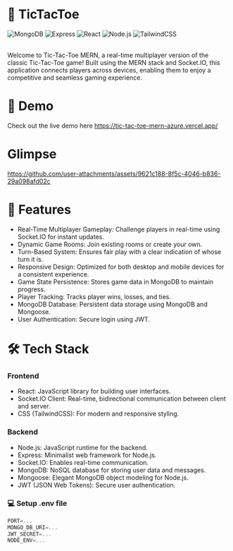 # 📱 TicTacToe

![MongoDB](https://img.shields.io/badge/MongoDB-47A248?style=for-the-badge&logo=mongodb&logoColor=white)
![Express](https://img.shields.io/badge/Express.js-404D59?style=for-the-badge&logo=express&logoColor=white)
![React](https://img.shields.io/badge/React-20232A?style=for-the-badge&logo=react&logoColor=61DAFB)
![Node.js](https://img.shields.io/badge/Node.js-339933?style=for-the-badge&logo=nodedotjs&logoColor=white)
![TailwindCSS](https://img.shields.io/badge/TailwindCSS-06B6D4?style=for-the-badge&logo=tailwindcss&logoColor=white)

<br/>
Welcome to Tic-Tac-Toe MERN, a real-time multiplayer version of the classic Tic-Tac-Toe game! Built using the MERN stack and Socket.IO, this application connects players across devices, enabling them to enjoy a competitive and seamless gaming experience.

# 🚀 Demo
Check out the live demo here  https://tic-tac-toe-mern-azure.vercel.app/

# Glimpse
https://github.com/user-attachments/assets/9621c188-8f5c-4046-b836-29a098afd02c





# 📌 Features
- Real-Time Multiplayer Gameplay: Challenge players in real-time using Socket.IO for instant updates.
- Dynamic Game Rooms: Join existing rooms or create your own.
- Turn-Based System: Ensures fair play with a clear indication of whose turn it is.
- Responsive Design: Optimized for both desktop and mobile devices for a consistent experience.
- Game State Persistence: Stores game data in MongoDB to maintain progress.
- Player Tracking: Tracks player wins, losses, and ties.
- MongoDB Database: Persistent data storage using MongoDB and Mongoose.
- User Authentication: Secure login using JWT.

# 🛠️ Tech Stack

### Frontend
- React: JavaScript library for building user interfaces.
- Socket.IO Client: Real-time, bidirectional communication between client and server.
- CSS (TailwindCSS): For modern and responsive styling.

### Backend

- Node.js: JavaScript runtime for the backend.
- Express: Minimalist web framework for Node.js.
- Socket.IO: Enables real-time communication.
- MongoDB: NoSQL database for storing user data and messages.
- Mongoose: Elegant MongoDB object modeling for Node.js.
- JWT (JSON Web Tokens): Secure user authentication.

### 💻 Setup .env file

```js
PORT=...
MONGO_DB_URI=...
JWT_SECRET=...
NODE_ENV=...
```




